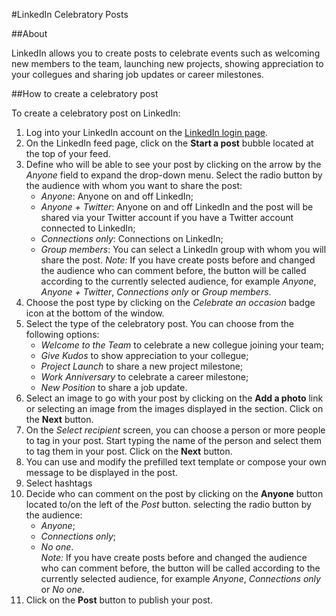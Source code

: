 #LinkedIn Celebratory Posts

##About

LinkedIn allows you to create posts to celebrate events such as welcoming new members to the team, launching new projects, showing appreciation to your collegues and sharing job updates or career milestones.

##How to create a celebratory post

To create a celebratory post on LinkedIn:
1. Log into your LinkedIn account on the [LinkedIn login page](https://www.linkedin.com/login).
2. On the LinkedIn feed page, click on the **Start a post** bubble located at the top of your feed.
3. Define who will be able to see your post by clicking on the arrow by the *Anyone* field to expand the drop-down menu. Select the radio button by the audience with whom you want to share the post:
    - *Anyone*: Anyone on and off LinkedIn;
    - *Anyone + Twitter*: Anyone on and off LinkedIn and the post will be shared via your Twitter account if you have a Twitter account connected to LinkedIn;
    - *Connections only*: Connections on LinkedIn;
    - *Group members*: You can select a LinkedIn group with whom you will share the post.
*_Note:_* If you have create posts before and changed the audience who can comment before, the button will be called according to the currently selected audience, for example *Anyone*, *Anyone + Twitter*, *Connections only* or *Group members*.
4. Choose the post type by clicking on the *Celebrate an occasion* badge icon at the bottom of the window.
5. Select the type of the celebratory post. You can choose from the following options:
    - *Welcome to the Team* to celebrate a new collegue joining your team;
    - *Give Kudos* to show appreciation to your collegue;
    - *Project Launch* to share a new project milestone;
    - *Work Anniversary* to celebrate a career milestone;
    - *New Position* to share a job update.
6. Select an image to go with your post by clicking on the **Add a photo** link or selecting an image from the images displayed in the section. Click on the **Next** button.
7. On the *Select recipient* screen, you can choose a person or more people to tag in your post. Start typing the name of the person and select them to tag them in your post. Click on the **Next** button.
8. You can use and modify the prefilled text template or compose your own message to be displayed in the post.
9. Select hashtags
10. Decide who can comment on the post by clicking on the **Anyone** button located to/on the left of the *Post* button. selecting the radio button by the audience:
    - *Anyone*;
    - *Connections only*;
    - *No one*.   
*_Note:_* If you have create posts before and changed the audience who can comment before, the button will be called according to the currently selected audience, for example *Anyone*, *Connections only* or *No one*.
11. Click on the **Post** button to publish your post.
